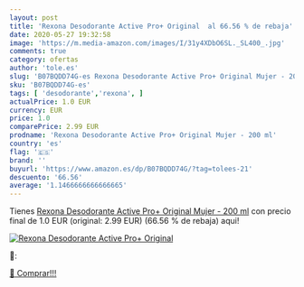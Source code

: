 ```yaml
---
layout: post
title: 'Rexona Desodorante Active Pro+ Original  al 66.56 % de rebaja'
date: 2020-05-27 19:32:58
image: 'https://m.media-amazon.com/images/I/31y4XDbO6SL._SL400_.jpg'
comments: true
category: ofertas
author: 'tole.es'
slug: 'B07BQDD74G-es Rexona Desodorante Active Pro+ Original Mujer - 200 ml'
sku: 'B07BQDD74G-es'
tags: [ 'desodorante','rexona', ]
actualPrice: 1.0 EUR
currency: EUR
price: 1.0
comparePrice: 2.99 EUR
prodname: 'Rexona Desodorante Active Pro+ Original Mujer - 200 ml'
country: 'es'
flag: '🇪🇸'
brand: ''
buyurl: 'https://www.amazon.es/dp/B07BQDD74G/?tag=tolees-21'
descuento: '66.56'
average: '1.1466666666666665'
---
```


Tienes [Rexona Desodorante Active Pro+ Original Mujer - 200 ml](https://www.amazon.es/dp/B07BQDD74G/?tag=tolees-21) con precio final de  1.0 EUR (original: 2.99 EUR) (66.56 %  de rebaja) aqui!

[![Rexona Desodorante Active Pro+ Original ](https://m.media-amazon.com/images/I/31y4XDbO6SL._SL400_.jpg)](https://www.amazon.es/dp/B07BQDD74G/?tag=tolees-21)

🔎:


[🛒 Comprar!!!](https://www.amazon.es/dp/B07BQDD74G/?tag=tolees-21)
